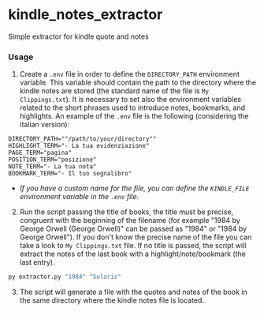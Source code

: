 # kindle_notes_extractor

Simple extractor for kindle quote and notes

### Usage

1. Create a `.env` file in order to define the `DIRECTORY_PATH` environment variable. This variable should contain the path to the directory where the kindle notes are stored (the standard name of the file is `My Clippings.txt`). It is necessary to set also the environment variables related to the short phrases used to introduce notes, bookmarks, and highlights. An example of the `.env` file is the following (considering the italian version):

```
DIRECTORY_PATH=""/path/to/your/directory""
HIGHLIGHT_TERM="- La tua evidenziazione"
PAGE_TERM="pagina"
POSITION_TERM="posizione"
NOTE_TERM="- La tua nota"
BOOKMARK_TERM="- Il tuo segnalibro"
```

- _If you have a custom name for the file, you can define the `KINDLE_FILE` environment variable in the `.env` file._

2. Run the script passing the title of books, the title must be precise, congruent with the beginning of the filename (for example "1984 by George Orwell (George Orwell)" can be passed as "1984" or "1984 by George Orwell"). If you don't know the precise name of the file you can take a look to `My Clippings.txt` file. If no title is passed, the script will extract the notes of the last book with a highlight/note/bookmark (the last entry).

```bash
py extractor.py "1984" "Solaris"
```

3. The script will generate a file with the quotes and notes of the book in the same directory where the kindle notes file is located.
